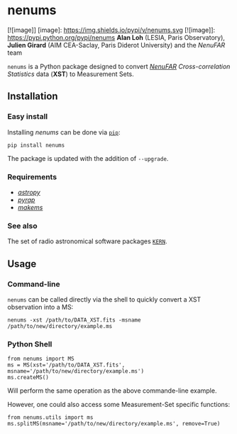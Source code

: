 # **nenums**
[![image]]
[image]: https://img.shields.io/pypi/v/nenums.svg
[![image]]: https://pypi.python.org/pypi/nenums
**Alan Loh** (LESIA, Paris Observatory), **Julien Girard** (AIM CEA-Saclay, Paris Diderot University) and the *NenuFAR* team

`nenums` is a Python package designed to convert [*NenuFAR*](https://nenufar.obs-nancay.fr) *Cross-correlation Statistics* data (**XST**) to Measurement Sets.

## Installation
### Easy install
Installing *nenums* can be done via [`pip`](https://pypi.org/project/pip/):
```
pip install nenums
```
The package is updated with the addition of `--upgrade`.

### Requirements
* [*astropy*](http://www.astropy.org)
* [*pyrap*](https://github.com/casacore/python-casacore)
* [*makems*](https://github.com/ska-sa/makems)

### See also
The set of radio astronomical software packages [`KERN`](http://kernsuite.info).

## Usage
### Command-line
`nenums` can be called directly via the shell to quickly convert a XST observation into a MS:
```
nenums -xst /path/to/DATA_XST.fits -msname /path/to/new/directory/example.ms
```

### Python Shell
```
from nenums import MS
ms = MS(xst='/path/to/DATA_XST.fits', msname='/path/to/new/directory/example.ms')
ms.createMS()
```
Will perform the same operation as the above commande-line example.

However, one could also access some Measurement-Set specific functions:
```
from nenums.utils import ms
ms.splitMS(msname='/path/to/new/directory/example.ms', remove=True)
```
